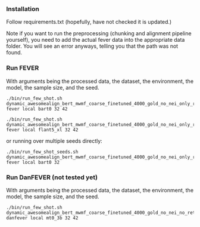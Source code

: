 ### Installation

Follow requirements.txt (hopefully, have not checked it is updated.)

Note if you want to run the preprocessing (chunking and alignment pipeline yourself), you need to add the actual fever data into the appropriate data folder. You will see an error anyways, telling you that the path was not found.


### Run FEVER

With arguments being the processed data, the dataset, the environment, the model, the sample size, and the seed.

```
./bin/run_few_shot.sh dynamic_awesomealign_bert_mwmf_coarse_finetuned_4000_gold_no_nei_only_retrieval_5_ev fever local bart0 32 42
```

```
./bin/run_few_shot.sh dynamic_awesomealign_bert_mwmf_coarse_finetuned_4000_gold_no_nei_only_retrieval_5_ev fever local flant5_xl 32 42
```

or running over multiple seeds directly:

```
./bin/run_few_shot_seeds.sh dynamic_awesomealign_bert_mwmf_coarse_finetuned_4000_gold_no_nei_only_retrieval_5_ev fever local bart0 32
```


### Run DanFEVER (not tested yet)

With arguments being the processed data, the dataset, the environment, the model, the sample size, and the seed.

```
./bin/run_few_shot.sh dynamic_awesomealign_bert_mwmf_coarse_finetuned_4000_gold_no_nei_no_retrieval_2_ev danfever local mt0_3b 32 42
```
